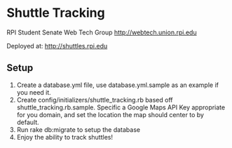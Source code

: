 Shuttle Tracking
================
RPI Student Senate Web Tech Group
http://webtech.union.rpi.edu

Deployed at: http://shuttles.rpi.edu

Setup
-----

1. Create a database.yml file, use database.yml.sample as an example if you need it.
2. Create config/initializers/shuttle_tracking.rb based off shuttle_tracking.rb.sample.
Specific a Google Maps API Key appropriate for you domain, and set the location the map
should center to by default.
3. Run rake db:migrate to setup the database
4. Enjoy the ability to track shuttles!
